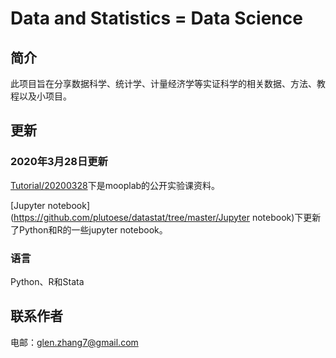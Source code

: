 # Data and Statistics = Data Science

## 简介

此项目旨在分享数据科学、统计学、计量经济学等实证科学的相关数据、方法、教程以及小项目。



## 更新

### 2020年3月28日更新

[Tutorial/20200328](https://github.com/plutoese/datastat/tree/master/Tutorial/20200328)下是mooplab的公开实验课资料。

[Jupyter notebook](https://github.com/plutoese/datastat/tree/master/Jupyter notebook)下更新了Python和R的一些jupyter notebook。



### 语言

Python、R和Stata



## 联系作者

电邮：glen.zhang7@gmail.com